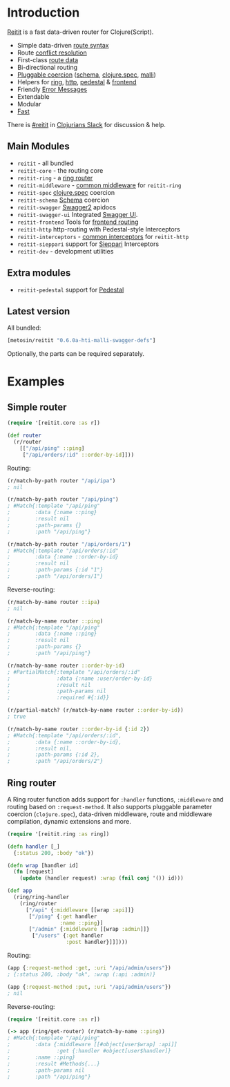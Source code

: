 # Introduction

[Reitit](https://github.com/metosin/reitit) is a fast data-driven router for Clojure(Script).

* Simple data-driven [route syntax](./basics/route_syntax.md)
* Route [conflict resolution](./basics/route_conflicts.md)
* First-class [route data](./basics/route_data.md)
* Bi-directional routing
* [Pluggable coercion](./coercion/coercion.md) ([schema](https://github.com/plumatic/schema), [clojure.spec](https://clojure.org/about/spec), [malli](https://github.com/metosin/malli))
* Helpers for [ring](./ring/ring.md), [http](./http/interceptors.md), [pedestal](./http/pedestal.md) & [frontend](./frontend/basics.md)
* Friendly [Error Messages](./basics/error_messages.md)
* Extendable
* Modular
* [Fast](performance.md)

There is [#reitit](https://clojurians.slack.com/messages/reitit/) in [Clojurians Slack](http://clojurians.net/) for discussion & help.

## Main Modules

* `reitit` - all bundled
* `reitit-core` - the routing core
* `reitit-ring` - a [ring router](./ring/ring.md)
* `reitit-middleware` - [common middleware](./ring/default_middleware.md) for `reitit-ring`
* `reitit-spec` [clojure.spec](https://clojure.org/about/spec) coercion
* `reitit-schema` [Schema](https://github.com/plumatic/schema) coercion
* `reitit-swagger` [Swagger2](https://swagger.io/) apidocs
* `reitit-swagger-ui` Integrated [Swagger UI](https://github.com/swagger-api/swagger-ui).
* `reitit-frontend` Tools for [frontend routing](frontend/basics.md)
* `reitit-http` http-routing with Pedestal-style Interceptors
* `reitit-interceptors` - [common interceptors](./http/default_interceptors.md) for `reitit-http`
* `reitit-sieppari` support for [Sieppari](https://github.com/metosin/sieppari) Interceptors
* `reitit-dev` - development utilities

## Extra modules

* `reitit-pedestal` support for [Pedestal](http://pedestal.io)

## Latest version

All bundled:

```clj
[metosin/reitit "0.6.0a-hti-malli-swagger-defs"]
```

Optionally, the parts can be required separately.

# Examples

## Simple router

```clj
(require '[reitit.core :as r])

(def router
  (r/router
    [["/api/ping" ::ping]
     ["/api/orders/:id" ::order-by-id]]))
```

Routing:

```clj
(r/match-by-path router "/api/ipa")
; nil

(r/match-by-path router "/api/ping")
; #Match{:template "/api/ping"
;        :data {:name ::ping}
;        :result nil
;        :path-params {}
;        :path "/api/ping"}

(r/match-by-path router "/api/orders/1")
; #Match{:template "/api/orders/:id"
;        :data {:name ::order-by-id}
;        :result nil
;        :path-params {:id "1"}
;        :path "/api/orders/1"}
```

Reverse-routing:

```clj
(r/match-by-name router ::ipa)
; nil

(r/match-by-name router ::ping)
; #Match{:template "/api/ping"
;        :data {:name ::ping}
;        :result nil
;        :path-params {}
;        :path "/api/ping"}

(r/match-by-name router ::order-by-id)
; #PartialMatch{:template "/api/orders/:id"
;               :data {:name :user/order-by-id}
;               :result nil
;               :path-params nil
;               :required #{:id}}

(r/partial-match? (r/match-by-name router ::order-by-id))
; true

(r/match-by-name router ::order-by-id {:id 2})
; #Match{:template "/api/orders/:id",
;        :data {:name ::order-by-id},
;        :result nil,
;        :path-params {:id 2},
;        :path "/api/orders/2"}
```

## Ring router

A Ring router function adds support for `:handler` functions, `:middleware` and routing based on `:request-method`. It also supports pluggable parameter coercion (`clojure.spec`), data-driven middleware, route and middleware compilation, dynamic extensions and more.

```clj
(require '[reitit.ring :as ring])

(defn handler [_]
  {:status 200, :body "ok"})

(defn wrap [handler id]
  (fn [request]
    (update (handler request) :wrap (fnil conj '()) id)))

(def app
  (ring/ring-handler
    (ring/router
      ["/api" {:middleware [[wrap :api]]}
       ["/ping" {:get handler
                 :name ::ping}]
       ["/admin" {:middleware [[wrap :admin]]}
        ["/users" {:get handler
                   :post handler}]]])))
```

Routing:

```clj
(app {:request-method :get, :uri "/api/admin/users"})
; {:status 200, :body "ok", :wrap (:api :admin)}

(app {:request-method :put, :uri "/api/admin/users"})
; nil
```

Reverse-routing:

```clj
(require '[reitit.core :as r])

(-> app (ring/get-router) (r/match-by-name ::ping))
; #Match{:template "/api/ping"
;        :data {:middleware [[#object[user$wrap] :api]]
;               :get {:handler #object[user$handler]}
;        :name ::ping}
;        :result #Methods{...}
;        :path-params nil
;        :path "/api/ping"}
```
